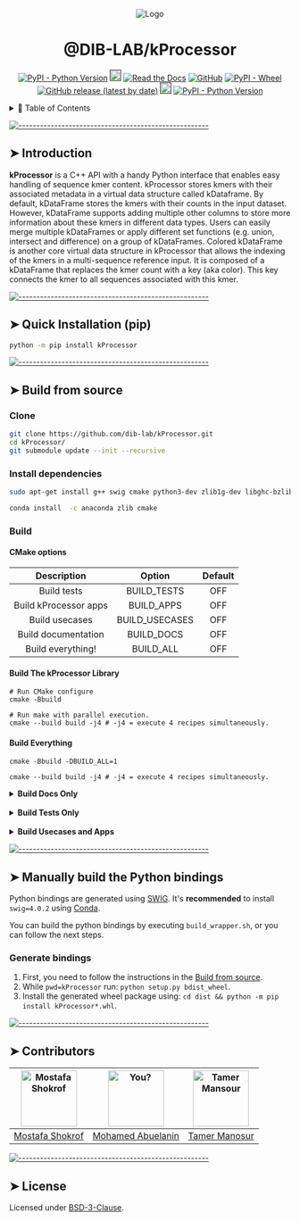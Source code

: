 <p align="center">
  <img src="https://i.imgur.com/YPtoUI7.png" alt="Logo"/>

</p>
<h1 align="center"> @DIB-LAB/kProcessor </h1>
<p align="center">
<a href="https://travis-ci.org/dib-lab/kProcessor"><img alt="PyPI - Python Version" src="https://travis-ci.org/dib-lab/kProcessor.svg?branch=master"></a>
<a href=""><img alt="Open Issues" src="https://img.shields.io/github/issues-raw/dib-lab/kProcessor" height="20"/></a> <a href="https://kprocessor.readthedocs.io/en/latest/"><img alt="Read the Docs" src="https://img.shields.io/readthedocs/kprocessor"></a> <a href="https://github.com/dib-lab/kProcessor/blob/master/LICENSE"><img alt="GitHub" src="https://img.shields.io/github/license/dib-lab/kProcessor"></a> <a href="https://pypi.org/project/kProcessor/#files"><img alt="PyPI - Wheel" src="https://img.shields.io/pypi/wheel/kprocessor"></a> <a href=""><img alt="GitHub release (latest by date)" src="https://img.shields.io/github/v/release/dib-lab/kProcessor"></a> <a href=""><img alt="Maintained" src="https://img.shields.io/badge/Maintained%3F-yes-green.svg" height="20"/></a> <a href="https://pypi.org/project/kProcessor"><img alt="PyPI - Python Version" src="https://img.shields.io/pypi/pyversions/kprocessor"></a>
</p>

<details>
<summary>📖 Table of Contents</summary>
<br />

[![-----------------------------------------------------](https://raw.githubusercontent.com/andreasbm/readme/master/assets/lines/colored.png)](#table-of-contents)

## ➤ Table of Contents

- [➤ Table of Contents](#-table-of-contents)
- [➤ Introduction](#-introduction)
- [➤ Quick Installation (pip)](#-quick-installation-pip)
- [➤ Build from source](#-build-from-source)
  - [Clone](#clone)
  - [Install dependencies](#install-dependencies)
  - [Build](#build)
    - [CMake options](#cmake-options)
    - [**Build The kProcessor Library**](#build-the-kprocessor-library)
    - [**Build Everything**](#build-everything)
- [➤ Manually build the Python bindings](#-manually-build-the-python-bindings)
  - [Generate bindings](#generate-bindings)
- [➤ Contributors](#-contributors)
- [➤ License](#-license)

</details>


[![-----------------------------------------------------](https://raw.githubusercontent.com/andreasbm/readme/master/assets/lines/colored.png)](#introduction)

## ➤ Introduction

**kProcessor** is a C++ API with a handy Python interface that enables easy handling of sequence kmer content. kProcessor stores kmers with their associated metadata in a virtual data structure called kDataframe. By default, kDataFrame stores the kmers with their counts in the input dataset. However, kDataFrame supports adding multiple other columns to store more information about these kmers in different data types. Users can easily merge multiple kDataFrames or apply different set functions (e.g. union, intersect and difference) on a group of kDataFrames. Colored kDataFrame is another core virtual data structure in kProcessor that allows the indexing of the kmers in a multi-sequence reference input. It is composed of a kDataFrame that replaces the kmer count with a key (aka color). This key connects the kmer to all sequences associated with this kmer.


[![-----------------------------------------------------](https://raw.githubusercontent.com/andreasbm/readme/master/assets/lines/colored.png)](#quick_installation)

## ➤ Quick Installation (pip)

```bash
python -m pip install kProcessor
```

[![-----------------------------------------------------](https://raw.githubusercontent.com/andreasbm/readme/master/assets/lines/colored.png)](#build_source)

## ➤ Build from source

### Clone

```bash
git clone https://github.com/dib-lab/kProcessor.git
cd kProcessor/
git submodule update --init --recursive
```


### Install dependencies

```bash
sudo apt-get install g++ swig cmake python3-dev zlib1g-dev libghc-bzlib-dev python3-distutils libboost-all-dev
```

```bash
conda install  -c anaconda zlib cmake
```

### Build

#### CMake options

|      Description      |     Option     | Default |
|:---------------------:|:--------------:|:-------:|
|      Build tests      |   BUILD_TESTS  |   OFF   |
| Build kProcessor apps |   BUILD_APPS   |   OFF   |
|     Build usecases    | BUILD_USECASES |   OFF   |
|  Build documentation  |   BUILD_DOCS   |   OFF   |
|   Build everything!   |    BUILD_ALL   |   OFF   |

#### **Build The kProcessor Library**

```bash=
# Run CMake configure
cmake -Bbuild

# Run make with parallel execution.
cmake --build build -j4 # -j4 = execute 4 recipes simultaneously.
```

#### **Build Everything**

```bash=
cmake -Bbuild -DBUILD_ALL=1

cmake --build build -j4 # -j4 = execute 4 recipes simultaneously.
```

<details><summary><b>Build Docs Only</b></summary>

Output directory: `build/doxygen/html`

```bash
cmake -Bbuild -DBUILD_DOCS=1
cmake --build build --target GenerateDocs
```

</details>

<br>

<details><summary><b>Build Tests Only</b></summary>

```bash
cmake -Bbuild -DBUILD_TESTS=1
cmake --build build -j4

# Run tests
cd build/tests/kProcessorLibTests
./testKprocessorLib
```

</details>

<br>

<details><summary><b>Build Usecases and Apps</b></summary>

```bash
cmake -Bbuild -DBUILD_USECASES=1 -DBUILD_APPS=1
cmake --build build -j4
```

</details>




[![-----------------------------------------------------](https://raw.githubusercontent.com/andreasbm/readme/master/assets/lines/colored.png)](#manual_build_python)

## ➤ Manually build the Python bindings

Python bindings are generated using [SWIG](https://github.com/swig/swig). It's **recommended** to install `swig=4.0.2` using [Conda](https://anaconda.org/conda-forge/swig/).

You can build the python bindings by executing `build_wrapper.sh`, or you can follow the next steps.

### Generate bindings

1. First, you need to follow the instructions in the [Build from source](#build_source).
2. While `pwd=kProcessor` run: `python setup.py bdist_wheel`.
3. Install the generated wheel package using: `cd dist && python -m pip install kProcessor*.whl`.


[![-----------------------------------------------------](https://raw.githubusercontent.com/andreasbm/readme/master/assets/lines/colored.png)](#contributors)

## ➤ Contributors
	

| [<img alt="Mostafa Shokrof" src="https://avatars3.githubusercontent.com/u/5207616?s=400&v=4" width="100">](https://github.com/shokrof) | [<img alt="You?" src="https://avatars2.githubusercontent.com/u/7165864?s=460&&v=4" width="100">](https://github.com/mr-eyes) | [<img alt="Tamer Mansour" src="https://avatars3.githubusercontent.com/u/6537740?s=400&&v=4" width="100">](https://github.com/drtamermansour) |
|:--------------------------------------------------------------------------------------------------------------------------------------:|:----------------------------------------------------------------------------------------------------------------------------:| -------------------------------------------------------------------------------------------------------------------------------------------- |
|                                             [Mostafa Shokrof](https://github.com/shokrof)                                              |                                       [Mohamed Abuelanin](https://github.com/mr-eyes)                                        | [Tamer Manosur](https://github.com/drtamermansour)                                                                          |

[![-----------------------------------------------------](https://raw.githubusercontent.com/andreasbm/readme/master/assets/lines/colored.png)](#license)

## ➤ License
	
Licensed under [BSD-3-Clause](https://opensource.org/licenses/BSD-3-Clause).
